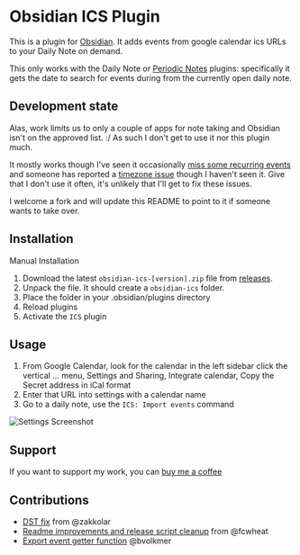 # Obsidian ICS Plugin

This is a plugin for [Obsidian](https://obsidian.md). It adds events from google calendar ics URLs to your Daily Note on demand.

This only works with the Daily Note or [Periodic Notes](https://github.com/liamcain/obsidian-periodic-notes) plugins: specifically it gets the date to search for events during from the currently open daily note.

## Development state

Alas, work limits us to only a couple of apps for note taking and Obsidian isn't on the approved list. :/ As such I don't get to use it nor this plugin much. 

It mostly works though I've seen it occasionally [miss some recurring events](https://github.com/muness/obsidian-ics/issues/36) and someone has reported a [timezone issue](https://github.com/muness/obsidian-ics/issues/37) though I haven't seen it. Give that I don't use it often, it's unlikely that I'll get to fix these issues.

I welcome a fork and will update this README to point to it if someone wants to take over.

## Installation

Manual Installation
1. Download the latest `obsidian-ics-[version].zip` file from [releases](https://github.com/muness/obsidian-ics/releases).
2. Unpack the file. It should create a `obsidian-ics` folder.
3. Place the folder in your .obsidian/plugins directory
4. Reload plugins
5. Activate the `ICS` plugin

## Usage

1. From Google Calendar, look for the calendar in the left sidebar click the vertical … menu, Settings and Sharing, Integrate calendar, Copy the Secret address in iCal format
2. Enter that URL into settings with a calendar name
3. Go to a daily note, use the `ICS: Import events` command

![Settings Screenshot](https://github.com/muness/obsidian-ics/blob/master/docs/2021-08-11-22-18-21.png?raw=true)

## Support

If you want to support my work, you can [buy me a coffee](https://www.buymeacoffee.com/muness)

## Contributions

- [DST fix](https://github.com/muness/obsidian-ics/pull/17) from @zakkolar
- [Readme improvements and release script cleanup](https://github.com/muness/obsidian-ics/pull/22) from @fcwheat
- [Export event getter function](https://github.com/muness/obsidian-ics/pull/33) @bvolkmer



